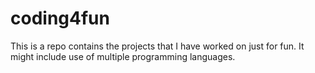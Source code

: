 # coding4fun
This is a repo contains the projects that I have worked on just for fun. It might include use of multiple programming languages.
